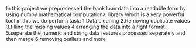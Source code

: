 In this project we preprocessed the  bank loan data into a readable form by using numpy mathematical computational library
which is  a very powerful tool 
in this we do perform task:
1.Data cleaning
2.Removing duplicate values
3.filling the missing values
4.arranging the data into a right format
5.seperate the numeric and string data features processed seperately and then merge
6.removing outliers
and more
